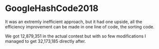 # GoogleHashCode2018
It was an extremly inefficient approach, but it had one upside, all the efficiency improvement can be made in one line of code, the sorting code.

We got 12,879,351 in the actual contest but with so few modifications I managed to get 32,173,185 directly after.
